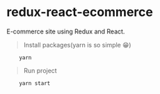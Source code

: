 # redux-react-ecommerce

E-commerce site using Redux and React.

> Install packages(yarn is so simple 😁)

```shell
    yarn
```

> Run project

```shell
    yarn start
```
